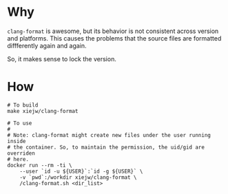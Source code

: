 # Why

`clang-format` is awesome, but its behavior is not consistent across version and
platforms. This causes the problems that the source files are formatted
diffferently again and again.

So, it makes sense to lock the version.


# How

    # To build
    make xiejw/clang-format

    # To use
    #
    # Note: clang-format might create new files under the user running inside
    # the container. So, to maintain the permission, the uid/gid are overriden
    # here.
    docker run --rm -ti \
        --user `id -u ${USER}`:`id -g ${USER}` \
        -v `pwd`:/workdir xiejw/clang-format \
        /clang-format.sh <dir_list>

